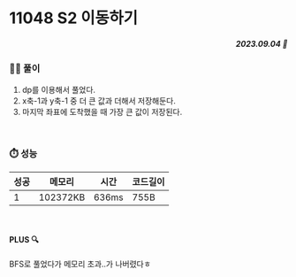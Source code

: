 # 11048 S2 이동하기
##### <p align="right"> 2023.09.04 📆 </p> 

 
### 👩‍🏫 풀이
1. dp를 이용해서 풀었다.
2. x축-1과 y축-1 중 더 큰 값과 더해서 저장해둔다.
3. 마지막 좌표에 도착했을 때 가장 큰 값이 저장된다.


<br>

### ⏱️ 성능

성공 |메모리 | 시간 | 코드길이
---|---|---|---|
1|102372KB|636ms|755B

<br>

#### PLUS 🔍
BFS로 풀었다가 메모리 초과..가 나버렸다ㅎ
